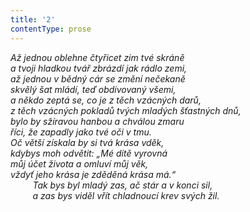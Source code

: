 ```yaml
---
title: '2'
contentType: prose
---
```


_Až jednou oblehne čtyřicet zim tvé skráně  
a tvoji hladkou tvář zbrázdí jak rádlo zemi,  
až jednou v bědný cár se změní nečekaně  
skvělý šat mládí, teď obdivovaný všemi,  
a někdo zeptá se, co je z těch vzácných darů,  
z těch vzácných pokladů tvých mladých šťastných dnů,  
bylo by sžíravou hanbou a chválou zmaru  
říci, že zapadly jako tvé oči v tmu.  
Oč větší získala by si tvá krása vděk,  
kdybys moh odvětit: „Mé dítě vyrovná  
můj účet života a omluví můj věk,  
vždyť jeho krása je zděděná krása má.“  
         Tak bys byl mladý zas, ač stár a v konci sil,  
         a zas bys viděl vřít chladnoucí krev svých žil._
